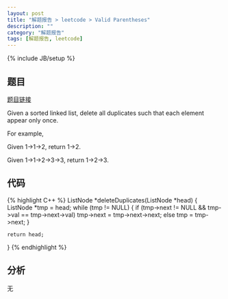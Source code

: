 ```yaml
---
layout: post
title: "解题报告 > leetcode > Valid Parentheses"
description: ""
category: "解题报告"
tags: [解题报告, leetcode]
---
```

{% include JB/setup %}

## 题目

[题目链接](https://oj.leetcode.com/problems/remove-duplicates-from-sorted-list/)

Given a sorted linked list, delete all duplicates such that each element appear only once.

For example,

Given 1->1->2, return 1->2.

Given 1->1->2->3->3, return 1->2->3.

<!--more-->

## 代码

{% highlight C++ %}
ListNode *deleteDuplicates(ListNode *head) {
	ListNode *tmp = head;
	while (tmp != NULL) {
		if (tmp->next != NULL && tmp->val == tmp->next->val)
			tmp->next = tmp->next->next;
		else
			tmp = tmp->next;
	}

	return head;
}
{% endhighlight %}

## 分析

无
